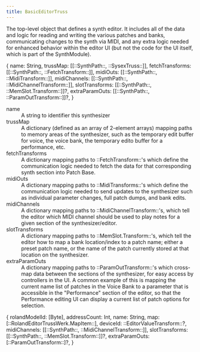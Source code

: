 ```yaml
---
title: BasicEditorTruss
---
```


The top-level object that defines a synth editor. It includes all of the data and logic for reading and writing the various patches and banks, communicating changes to the synth via MIDI, and any extra logic needed for enhanced behavior within the editor UI (but not the code for the UI itself, which is part of the SynthModule).

<rule>
{
  name: String,
  trussMap: [[::SynthPath::, ::SysexTruss::]],
  fetchTransforms: [[::SynthPath::, ::FetchTransform::]],
  midiOuts: [[::SynthPath::, ::MidiTransform::]],
  midiChannels: [[::SynthPath::, ::MidiChannelTransform::]],
  slotTransforms: [[::SynthPath::, ::MemSlot.Transform::]]?,
  extraParamOuts: [[::SynthPath::, ::ParamOutTransform::]]?,
}
</rule>

<dl>
  <dt>name</dt>
  <dd>A string to identifier this synthesizer</dd>
  <dt>trussMap</dt>
  <dd>A dictionary (defined as an array of 2-element arrays) mapping paths to memory areas of the synthesizer, such as the temporary edit buffer for voice, the voice bank, the temporary edito buffer for a performance, etc.</dd>
  <dt>fetchTransforms</dt>
  <dd>A dictionary mapping paths to ::FetchTransform::'s which define the communication logic needed to fetch the data for that corresponding synth section into Patch Base.</dd>
  <dt>midiOuts</dt>
  <dd>A dictionary mapping paths to ::MidiTransforms::'s which define the communication logic needed to send updates to the synthesizer such as individual parameter changes, full patch dumps, and bank edits.</dd>
  <dt>midiChannels</dt>
  <dd>A dictionary mapping paths to ::MidiChannelTransform::'s, which tell the editor which MIDI channel should be used to play notes for a given section of the synthesizer/editor.</dd>
  <dt>slotTransforms</dt>
  <dd>A dictionary mapping paths to ::MemSlot.Transform::'s, which tell the editor how to map a bank location/index to a patch name; either a preset patch name, or the name of the patch currently stored at that location on the synthesizer.</dd>
  <dt>extraParamOuts</dt>
  <dd>A dictionary mapping paths to ::ParamOutTransform::'s which cross-map data between the sections of the synthesizer, for easy access by controllers in the UI. A common example of this is mapping the current name list of patches in the Voice Bank to a parameter that is accessible in the "Performance" section of the editor, so that the Performance editing UI can display a current list of patch options for selection.</dd>
</dl>

<rule>
{
  rolandModelId: [Byte],
  addressCount: Int,
  name: String,
  map: [::RolandEditorTrussWerk.MapItem::],
  deviceId: ::EditorValueTransform::?,
  midiChannels: [[::SynthPath::, ::MidiChannelTransform::]],
  slotTransforms: [[::SynthPath::, ::MemSlot.Transform::]]?,
  extraParamOuts: [::ParamOutTransform::]?,
}
</rule>
